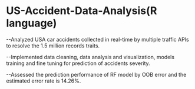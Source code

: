 # US-Accident-Data-Analysis(R language)
--Analyzed USA car accidents collected in real-time by multiple traffic APIs to resolve the 1.5 million records traits.

--Implemented data cleaning, data analysis and visualization, models training and fine tuning for prediction of accidents severity.

--Assessed the prediction performance of RF model by OOB error and the estimated error rate is 14.26%.
